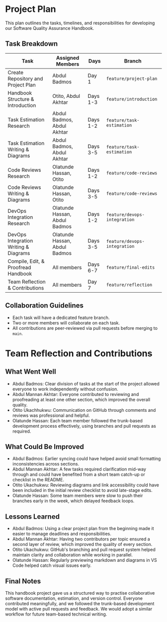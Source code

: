 # Project Plan

This plan outlines the tasks, timelines, and responsibilities for developing our Software Quality Assurance Handbook.

## Task Breakdown

| Task                                   | Assigned Members                 | Days     | Branch                           |
|----------------------------------------|----------------------------------|----------|----------------------------------|
| Create Repository and Project Plan     | Abdul Badmos                     | Day 1    | `feature/project-plan`           |
| Handbook Structure & Introduction      | Otito, Abdul Akhtar              | Days 1-3 | `feature/introduction`           |
| Task Estimation Research               | Abdul Badmos, Abdul Akhtar       | Days 1-2 | `feature/task-estimation`        |
| Task Estimation Writing & Diagrams     | Abdul Badmos, Abdul Akhtar       | Days 3-5 | `feature/task-estimation`        |
| Code Reviews Research                  | Olatunde Hassan, Otito           | Days 1-2 | `feature/code-reviews`           |
| Code Reviews Writing & Diagrams        | Olatunde Hassan, Otito           | Days 3-5 | `feature/code-reviews`           |
| DevOps Integration Research            | Olatunde Hassan, Abdul Badmos    | Days 1-2 | `feature/devops-integration`     |
| DevOps Integration Writing & Diagrams  | Olatunde Hassan, Abdul Badmos    | Days 3-5 | `feature/devops-integration`     |
| Compile, Edit, & Proofread Handbook    | All members                      | Days 6-7 | `feature/final-edits`            |
| Team Reflection & Contributions        | All members                      | Day 7    | `feature/reflection`             |

## Collaboration Guidelines
- Each task will have a dedicated feature branch.
- Two or more members will collaborate on each task.
- All contributions are peer-reviewed via pull requests before merging to `main`.

# Team Reflection and Contributions

## What Went Well

- Abdul Badmos: Clear division of tasks at the start of the project allowed everyone to work independently without confusion.
- Abdul Mannan Akhtar: Everyone contributed to reviewing and proofreading at least one other section, which improved the overall quality.
- Otito Ukachhukwu: Communication on GitHub through comments and reviews was professional and helpful.
- Olatunde Hassan: Each team member followed the trunk-based development process effectively, using branches and pull requests as required.

## What Could Be Improved

- Abdul Badmos: Earlier syncing could have helped avoid small formatting inconsistencies across sections.
- Abdul Mannan Akhtar: A few tasks required clarification mid-way through and could have benefited from a short team catch-up or checklist in the README.
- Otito Ukachukwu: Reviewing diagrams and link accessibility could have been included in the initial review checklist to avoid late-stage edits.
- Olatunde Hassan: Some team members were slow to push their branches early in the week, which delayed feedback loops.

## Lessons Learned

- Abdul Badmos: Using a clear project plan from the beginning made it easier to manage deadlines and responsibilities.
- Abdul Mannan Akhtar: Having two contributors per topic ensured a second layer of review, which improved the quality of every section.
- Otito Ukachukwu: GitHub's branching and pull request system helped maintain clarity and collaboration while working in parallel.
- Olatunde Hassan: Regularly previewing markdown and diagrams in VS Code helped catch visual issues early.

## Final Notes

This handbook project gave us a structured way to practise collaborative software documentation, estimation, and version control. Everyone contributed meaningfully, and we followed the trunk-based development model with active pull requests and feedback. We would adopt a similar workflow for future team-based technical writing.
